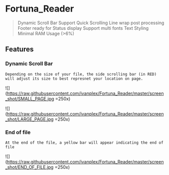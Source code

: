 # Fortuna_Reader



> Dynamic Scroll Bar
> Support Quick Scrolling
> Line wrap post processing
> Footer ready for Status display
> Support multi fonts
> Text Styling
> Minimal RAM Usage (>6%)

## Features

### Dynamic Scroll Bar
	
	Depending on the size of your file, the side scrolling bar (in RED) will adjust its size to best represnet your location on page.

![](https://raw.githubusercontent.com/ivanplex/Fortuna_Reader/master/screen_shot/SMALL_PAGE.jpg =250x)

![](https://raw.githubusercontent.com/ivanplex/Fortuna_Reader/master/screen_shot/LARGE_PAGE.jpg =250x)


### End of file

	At the end of the file, a yellow bar will appear indicating the end of file

![](https://raw.githubusercontent.com/ivanplex/Fortuna_Reader/master/screen_shot/END_OF_FILE.jpg =250x)